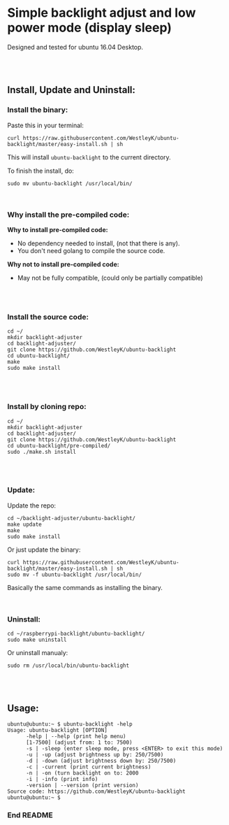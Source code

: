 # Simple backlight adjust and low power mode (display sleep)

Designed and tested for ubuntu 16.04 Desktop. 

<br>
<br>


## Install, Update and Uninstall:


### Install the binary:

Paste this in your terminal:
```
curl https://raw.githubusercontent.com/WestleyK/ubuntu-backlight/master/easy-install.sh | sh
```
This will install `ubuntu-backlight` to the current directory.

To finish the install, do:
```
sudo mv ubuntu-backlight /usr/local/bin/
```

<br>

### Why install the pre-compiled code:

**Why to install pre-compiled code:**
 - No dependency needed to install, (not that there is any).
 - You don't need golang to compile the source code.

**Why not to install pre-compiled code:**
 - May not be fully compatible, (could only be partially compatible)
<br>

<br>

### Install the source code:

```
cd ~/
mkdir backlight-adjuster
cd backlight-adjuster/
git clone https://github.com/WestleyK/ubuntu-backlight
cd ubuntu-backlight/
make
sudo make install
```

<br>
<br>

### Install by cloning repo:

```
cd ~/
mkdir backlight-adjuster
cd backlight-adjuster/
git clone https://github.com/WestleyK/ubuntu-backlight
cd ubuntu-backlight/pre-compiled/
sudo ./make.sh install
```

<br>
<br>

### Update:

Update the repo:
```
cd ~/backlight-adjuster/ubuntu-backlight/
make update
make
sudo make install
```

Or just update the binary:

```
curl https://raw.githubusercontent.com/WestleyK/ubuntu-backlight/master/easy-install.sh | sh
sudo mv -f ubuntu-backlight /usr/local/bin/
```
Basically the same commands as installing the binary.


<br>

### Uninstall:

```
cd ~/raspberrypi-backlight/ubuntu-backlight/
sudo make uninstall
```
Or uninstall manualy:
```
sudo rm /usr/local/bin/ubuntu-backlight
```

<br>
<br>

## Usage:

```
ubuntu@ubuntu:~ $ ubuntu-backlight -help
Usage: ubuntu-backlight [OPTION]
      -help | --help (print help menu)
      [1-7500] (adjust from: 1 to: 7500)
      -s | -sleep (enter sleep mode, press <ENTER> to exit this mode)
      -u | -up (adjust brightness up by: 250/7500)
      -d | -down (adjust brightness down by: 250/7500)
      -c | -current (print current brightness)
      -n | -on (turn backlight on to: 2000
      -i | -info (print info)
      -version | --version (print version)
Source code: https://github.com/WestleyK/ubuntu-backlight
ubuntu@ubuntu:~ $ 
```


### End README


<br>
<br>


